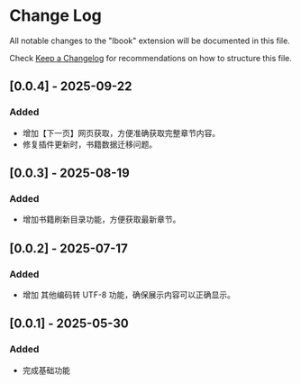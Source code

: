 # Change Log

All notable changes to the "lbook" extension will be documented in this file.

Check [Keep a Changelog](http://keepachangelog.com/) for recommendations on how to structure this file.

## [0.0.4] - 2025-09-22
### Added
- 增加【下一页】网页获取，方便准确获取完整章节内容。
- 修复插件更新时，书籍数据迁移问题。

## [0.0.3] - 2025-08-19
### Added
- 增加书籍刷新目录功能，方便获取最新章节。

## [0.0.2] - 2025-07-17
### Added
- 增加 其他编码转 UTF-8 功能，确保展示内容可以正确显示。

## [0.0.1] - 2025-05-30
### Added
- 完成基础功能